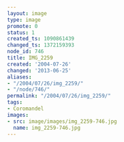 ```yaml
---
layout: image
type: image
promote: 0
status: 1
created_ts: 1090861439
changed_ts: 1372159393
node_id: 746
title: IMG_2259
created: '2004-07-26'
changed: '2013-06-25'
aliases:
- "/2004/07/26/img_2259/"
- "/node/746/"
permalink: "/2004/07/26/img_2259/"
tags:
- Coromandel
images:
- src: image/images/img_2259-746.jpg
  name: img_2259-746.jpg
---
```


